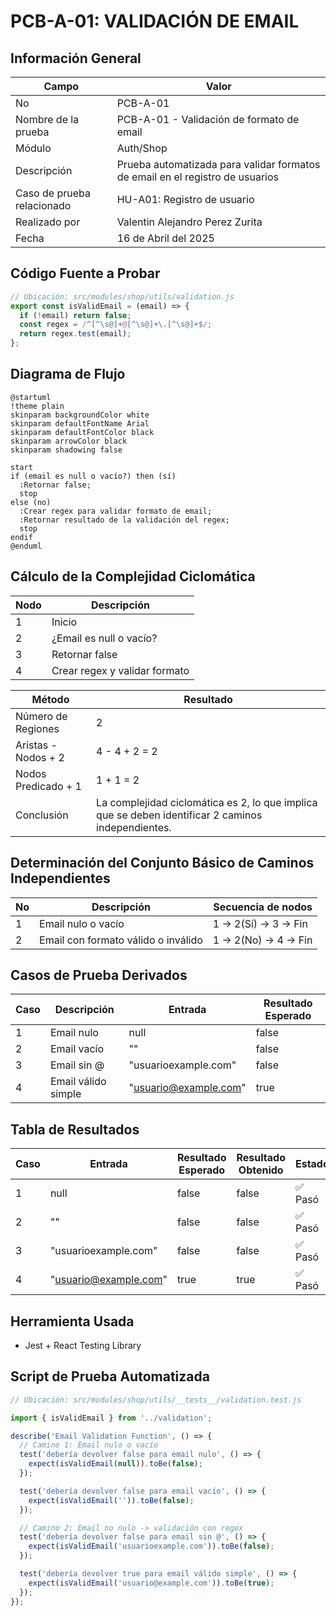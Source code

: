 # PCB-A-01: VALIDACIÓN DE EMAIL

## Información General

| Campo | Valor |
|-------|-------|
| No | PCB-A-01 |
| Nombre de la prueba | PCB-A-01 - Validación de formato de email |
| Módulo | Auth/Shop |
| Descripción | Prueba automatizada para validar formatos de email en el registro de usuarios |
| Caso de prueba relacionado | HU-A01: Registro de usuario |
| Realizado por | Valentin Alejandro Perez Zurita |
| Fecha | 16 de Abril del 2025 |

## Código Fuente a Probar

```javascript
// Ubicación: src/modules/shop/utils/validation.js
export const isValidEmail = (email) => {
  if (!email) return false;
  const regex = /^[^\s@]+@[^\s@]+\.[^\s@]+$/;
  return regex.test(email);
};
```

## Diagrama de Flujo

```plantuml
@startuml
!theme plain
skinparam backgroundColor white
skinparam defaultFontName Arial
skinparam defaultFontColor black
skinparam arrowColor black
skinparam shadowing false

start
if (email es null o vacío?) then (sí)
  :Retornar false;
  stop
else (no)
  :Crear regex para validar formato de email;
  :Retornar resultado de la validación del regex;
  stop
endif
@enduml
```

## Cálculo de la Complejidad Ciclomática

| Nodo | Descripción |
|------|-------------|
| 1 | Inicio |
| 2 | ¿Email es null o vacío? |
| 3 | Retornar false |
| 4 | Crear regex y validar formato |

| Método | Resultado |
|--------|-----------|
| Número de Regiones | 2 |
| Aristas - Nodos + 2 | 4 - 4 + 2 = 2 |
| Nodos Predicado + 1 | 1 + 1 = 2 |
| Conclusión | La complejidad ciclomática es 2, lo que implica que se deben identificar 2 caminos independientes. |

## Determinación del Conjunto Básico de Caminos Independientes

| No | Descripción | Secuencia de nodos |
|----|-------------|-------------------|
| 1 | Email nulo o vacío | 1 → 2(Sí) → 3 → Fin |
| 2 | Email con formato válido o inválido | 1 → 2(No) → 4 → Fin |

## Casos de Prueba Derivados

| Caso | Descripción | Entrada | Resultado Esperado |
|------|-------------|---------|-------------------|
| 1 | Email nulo | null | false |
| 2 | Email vacío | "" | false |
| 3 | Email sin @ | "usuarioexample.com" | false |
| 4 | Email válido simple | "usuario@example.com" | true |

## Tabla de Resultados

| Caso | Entrada | Resultado Esperado | Resultado Obtenido | Estado |
|------|---------|-------------------|-------------------|--------|
| 1 | null | false | false | ✅ Pasó |
| 2 | "" | false | false | ✅ Pasó |
| 3 | "usuarioexample.com" | false | false | ✅ Pasó |
| 4 | "usuario@example.com" | true | true | ✅ Pasó |

## Herramienta Usada
- Jest + React Testing Library

## Script de Prueba Automatizada

```javascript
// Ubicación: src/modules/shop/utils/__tests__/validation.test.js

import { isValidEmail } from '../validation';

describe('Email Validation Function', () => {
  // Camino 1: Email nulo o vacío
  test('debería devolver false para email nulo', () => {
    expect(isValidEmail(null)).toBe(false);
  });

  test('debería devolver false para email vacío', () => {
    expect(isValidEmail('')).toBe(false);
  });

  // Camino 2: Email no nulo -> validación con regex
  test('debería devolver false para email sin @', () => {
    expect(isValidEmail('usuarioexample.com')).toBe(false);
  });

  test('debería devolver true para email válido simple', () => {
    expect(isValidEmail('usuario@example.com')).toBe(true);
  });
});
```